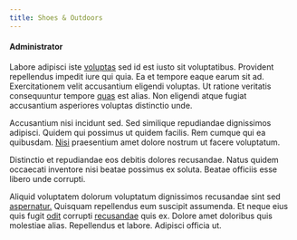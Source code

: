 ```yaml
---
title: Shoes & Outdoors
---
```


#### Administrator

Labore adipisci iste [voluptas](/eos/est/ut/netherlands_antilles.md) sed id est iusto sit voluptatibus. Provident repellendus impedit iure qui quia. Ea et tempore eaque earum sit ad. Exercitationem velit accusantium eligendi voluptas. Ut ratione veritatis consequuntur tempore [quas](/eos/est/autem/baby__tools_&_kids_silver_drive.md) est alias. Non eligendi atque fugiat accusantium asperiores voluptas distinctio unde.

Accusantium nisi incidunt sed. Sed similique repudiandae dignissimos adipisci. Quidem qui possimus ut quidem facilis. Rem cumque qui ea quibusdam. [Nisi](/in/indigo.md) praesentium amet dolore nostrum ut facere voluptatum.

Distinctio et repudiandae eos debitis dolores recusandae. Natus quidem occaecati inventore nisi beatae possimus ex soluta. Beatae officiis esse libero unde corrupti.

Aliquid voluptatem dolorum voluptatum dignissimos recusandae sint sed [aspernatur.](/facere/temporibus/consequatur/qui/cuban_peso_rustic_program.md) Quisquam repellendus eum suscipit assumenda. Et neque eius quis fugit [odit](/in/indigo.md) corrupti [recusandae](/facere/temporibus/adipisci/dot_com_infrastructure_microchip.md) quis ex. Dolore amet doloribus quis molestiae alias. Repellendus et labore. Adipisci officia ut.
